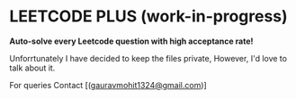 # LEETCODE PLUS (work-in-progress)

**Auto-solve every Leetcode question with high acceptance rate!**


Unforrtunately I have decided to keep the files private, However, I'd love to talk about it. 

For queries Contact [(gauravmohit1324@gmail.com)]
